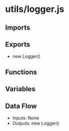 # utils/logger.js

## Imports

## Exports
- new Logger()

## Functions

## Variables

## Data Flow
- Inputs: None
- Outputs: new Logger()